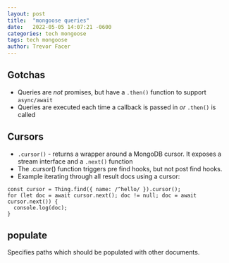 ```yaml
---
layout: post
title:  "mongoose queries"
date:   2022-05-05 14:07:21 -0600
categories: tech mongoose
tags: tech mongoose
author: Trevor Facer
---
```


## Gotchas

* Queries are _not_ promises, but have a `.then()` function to support `async/await`
* Queries are executed each time a callback is passed in _or_ `.then()` is called

## Cursors

* `.cursor()` - returns a wrapper around a MongoDB cursor. It exposes a stream interface and a `.next()` function
* The .cursor() function triggers pre find hooks, but not post find hooks.
* Example iterating through all result docs using a cursor:
```
const cursor = Thing.find({ name: /^hello/ }).cursor();
for (let doc = await cursor.next(); doc != null; doc = await cursor.next()) {
  console.log(doc);
}
```

## populate

Specifies paths which should be populated with other documents.

